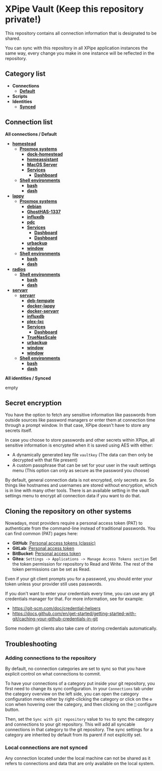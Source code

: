 # XPipe Vault (Keep this repository private!)

This repository contains all connection information that is designated to be shared.

You can sync with this repository in all XPipe application instances the same way, every change you make in one instance will be reflected in the repository. 

## Category list

- **Connections**
  - [**Default**](categories/97458c07-75c0-4f9d-a06e-92d8cdf67c40)
- **Scripts**
- **Identities**
  - [**Synced**](categories/69aa5040-28dc-451e-b4ff-1192ce5e1e3c)

## Connection list

**All connections / Default**

- [**homestead**](stores/cd7f928c-5800-4312-956f-032284930316)
  - [**Proxmox systems**](stores/1b8fa294-3e1f-4271-a751-4faed7ed8c67)
    - [**dock-homestead**](stores/c5680ad9-cae0-4b2e-9fca-49cdc9328b9c)
    - [**homeassistant**](stores/74815f7e-16d5-4e9b-8583-38ecb2f32598)
    - [**MacOS Server**](stores/40a07b89-bc4a-4339-aeaa-e7336a5b42c9)
    - [**Services**](stores/a2fb6726-907f-39ed-b17c-03b3a7f460db)
      - [**Dashboard**](stores/5b73c48f-50ad-4a09-aa27-b81dcc4b4238)
  - [**Shell environments**](stores/7f1a8806-7076-3b72-9f14-806fe0db849c)
    - [**bash**](stores/fc766e9e-f7f6-4870-8eca-0a83b3350830)
    - [**dash**](stores/51eb8f89-c0d2-402b-bd5f-a1c88baba76b)
- [**lappy**](stores/5f0946ba-3c68-4a4c-b149-fd21942da438)
  - [**Proxmox systems**](stores/fb7ed1e5-09de-45c2-9f13-38a87df5fc48)
    - [**debian**](stores/fd38cf00-8bc5-4508-9b14-85c5ef27047a)
    - [**GhostHAS-1337**](stores/2e01d428-3140-4a4f-a310-780c98ac975d)
    - [**influxdb**](stores/659a98ee-45f9-4a7a-b0c1-1d180153ac9d)
    - [**pdc**](stores/433bae5e-e592-437f-9ce3-add2d40c895a)
    - [**Services**](stores/39e0302c-db0c-3f3e-bf9e-edbddf541062)
      - [**Dashboard**](stores/46dea513-50ba-4b06-94f2-d8b8882fa700)
      - [**Dashboard**](stores/012626ff-8cd8-42be-9143-1ca1f558612a)
    - [**urbackup**](stores/12f9d68c-ef6a-47fb-8a6e-3dc48a311f43)
    - [**window**](stores/02cd869a-ba91-412b-8388-ab0aafd493a6)
  - [**Shell environments**](stores/236a9fe2-32ea-33f0-8a19-5cc6128075fb)
    - [**bash**](stores/c4519fc1-2cd5-4800-b983-eb0d00012d75)
    - [**dash**](stores/ca8f524f-85a9-45e0-872b-117358dfee29)
- [**radios**](stores/b90b2e34-3c3a-47c4-959e-25dc69addfb7)
  - [**Shell environments**](stores/ff09790f-deae-375e-9235-d17765ae0ced)
    - [**bash**](stores/57d7b2f5-4940-410d-9a7c-783303e206e2)
    - [**dash**](stores/d664db91-1e4a-4c19-92ac-1e3efc428973)
- [**servarr**](stores/46ef32ea-4a55-40ff-8b4d-688185c2578f)
  - [**servarr**](stores/5e878fba-c3b5-4e7d-aad3-3eee9c247652)
    - [**deb-tempate**](stores/288d5868-4436-4a2d-bbc7-1aef90f3371b)
    - [**docker-lappy**](stores/2bd69373-dce8-46e8-9348-708dae895e31)
    - [**docker-servarr**](stores/45497bd5-66ec-4965-a9ac-df4ba57695ce)
    - [**influxdb**](stores/71de2bee-23a0-43d7-b3b9-61f23e6c6708)
    - [**plex-lxc**](stores/e4fbf58d-eb09-411a-873b-734c37e378bf)
    - [**Services**](stores/3be465ab-4e49-3b3a-babf-d5f009af8226)
      - [**Dashboard**](stores/626efae2-dd0d-449f-837b-1ba2b9943759)
    - [**TrueNasScale**](stores/debaf8be-9e0e-44ff-a544-6b109f0a627a)
    - [**urbackup**](stores/799e0195-c960-468e-b195-9d67f6e0ac45)
    - [**window**](stores/4078e2fd-0149-4061-a03b-aee18d5d0f6b)
    - [**window**](stores/7825fcf1-b969-49c2-b88e-a4e86d10eadf)
  - [**Shell environments**](stores/b3a84a9d-cc7d-32cc-8c93-d3bbe78bfde8)
    - [**bash**](stores/8107881d-1601-4f87-b27c-fb69bda5128b)
    - [**dash**](stores/d57b3ea0-831c-450e-9d40-1374812d9e8d)

**All identities / Synced**

empty


## Secret encryption

You have the option to fetch any sensitive information like passwords from outside sources like password managers or enter them at connection time through a prompt window. In that case, XPipe doesn't have to store any secrets itself.

In case you choose to store passwords and other secrets within XPipe, all sensitive information is encrypted when it is saved using AES with either:

- A dynamically generated key file `vaultkey` (The data can then only be decrypted with that file present)
- A custom passphrase that can be set for your user in the vault settings menu (This option can only as secure as the password you choose)

By default, general connection data is not encrypted, only secrets are.
So things like hostnames and usernames are stored without encryption, which is in line with many other tools.
There is an available setting in the vault settings menu to encrypt all connection data if you want to do that.

## Cloning the repository on other systems

Nowadays, most providers require a personal access token (PAT) to authenticate from the command-line instead of traditional passwords.
You can find common (PAT) pages here:
- **GitHub**: [Personal access tokens (classic)](https://github.com/settings/tokens)
- **GitLab**: [Personal access token](https://docs.gitlab.com/ee/user/profile/personal_access_tokens.html)
- **BitBucket**: [Personal access token](https://support.atlassian.com/bitbucket-cloud/docs/access-tokens/)
- **Gitea**: `Settings -> Applications -> Manage Access Tokens section`
Set the token permission for repository to Read and Write. The rest of the token permissions can be set as Read.

Even if your git client prompts you for a password, you should enter your token unless your provider still uses passwords.

If you don't want to enter your credentials every time, you can use any git credentials manager for that.
For more information, see for example:
- https://git-scm.com/doc/credential-helpers
- https://docs.github.com/en/get-started/getting-started-with-git/caching-your-github-credentials-in-git

Some modern git clients also take care of storing credentials automatically.

## Troubleshooting

### Adding connections to the repository

By default, no connection categories are set to sync so that you have explicit control on what connections to commit.

To have your connections of a category put inside your git repository, you first need to change its sync configuration.
In your `Connections` tab under the category overview on the left side, you can open the category configuration menu either by right-clicking the category or click on the `⚙️` icon when hovering over the category, and then clicking on the `🔧` configure button.

Then, set the `Sync with git repository` value to `Yes` to sync the category and connections to your git repository.
This will add all syncable connections in that category to the git repository.
The sync settings for a category are inherited by default from its parent if not explicitly set.

### Local connections are not synced

Any connection located under the local machine can not be shared as it refers to connections and data that are only available on the local system.
